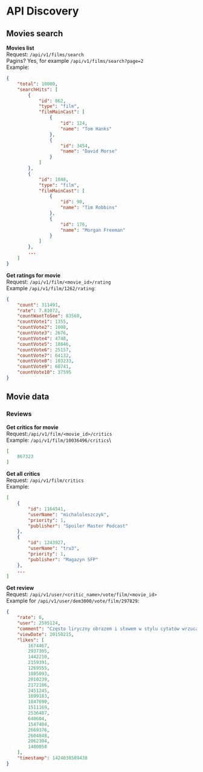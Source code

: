 # API Discovery

## Movies search
**Movies list**\
Request: `/api/v1/films/search`\
Pagins? Yes, for example `/api/v1/films/search?page=2`\
Example: 
```json
{
	"total": 10000,
	"searchHits": [
		{
			"id": 862,
			"type": "film",
			"filmMainCast": [
				{
					"id": 124,
					"name": "Tom Hanks"
				},
				{
					"id": 3454,
					"name": "David Morse"
				}
			]
		},
		{
			"id": 1048,
			"type": "film",
			"filmMainCast": [
				{
					"id": 90,
					"name": "Tim Robbins"
				},
				{
					"id": 176,
					"name": "Morgan Freeman"
				}
			]
		},
        ...
	]
}
```
**Get ratings for movie**\
Request: `/api/v1/film/<movie_id>/rating`\
Example `/api/v1/film/1262/rating`:
```json
{
	"count": 311491,
	"rate": 7.81072,
	"countWantToSee": 83560,
	"countVote1": 1355,
	"countVote2": 1008,
	"countVote3": 2676,
	"countVote4": 4748,
	"countVote5": 10846,
	"countVote6": 25157,
	"countVote7": 64132,
	"countVote8": 103233,
	"countVote9": 60741,
	"countVote10": 37595
}
```

## Movie data
### Reviews
**Get critics for movie**\
Request:`/api/v1/film/<movie_id>/critics`\
Example: `/api/v1/film/10036496/critics`\
```json
[
	867323
]
```
**Get all critics**\
Request: `/api/v1/film/critics`\
Example: 
```json
[
	{
		"id": 1164541,
		"userName": "michaloleszczyk",
		"priority": 1,
		"publisher": "Spoiler Master Podcast"
	},
	{
		"id": 1243927,
		"userName": "tru3",
		"priority": 1,
		"publisher": "Magazyn SFP"
	},
    ...
]
```

**Get review**\
Request: `/api/v1/user/<critic_name>/vote/film/<movie_id>`\
Example for `/api/v1/user/dem3000/vote/film/297829`: 
```json
{
	"rate": 6,
	"user": 2595124,
	"comment": "Często liryczny obrazem i słowem w stylu cytatów wrzucanych przez mamy na Facebooku. Śliczne zdjęcia i sama historia ma w sobie sporo mocy.",
	"viewDate": 20150215,
	"likes": [
		1674467,
		2937305,
		1442210,
		2159391,
		1269555,
		1885093,
		2010239,
		2172106,
		2451245,
		1699183,
		1847690,
		1511169,
		2536487,
		640604,
		1547404,
		2669376,
		2604848,
		2062304,
		1480058
	],
	"timestamp": 1424038589438
}
```